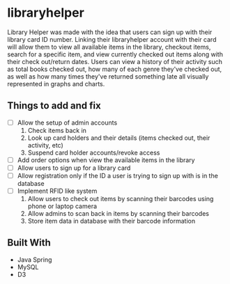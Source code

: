 # libraryhelper

Library Helper was made with the idea that users can sign up with their library card ID number. Linking their libraryhelper account with their card will allow them to view all available items in the library, checkout items, search for a specific item, and view currently checked out items along with their check out/return dates. Users can view a history of their activity such as total books checked out, how many of each genre they've checked out, as well as how many times they've returned something late all visually represented in graphs and charts.

## Things to add and fix

- [ ] Allow the setup of admin accounts
  1. Check items back in
  2. Look up card holders and their details (items checked out, their activity, etc)
  3. Suspend card holder accounts/revoke access
- [ ] Add order options when view the available items in the library
- [ ] Allow users to sign up for a library card
- [ ] Allow registration only if the ID a user is trying to sign up with is in the database
- [ ] Implement RFID like system
  1. Allow users to check out items by scanning their barcodes using phone or laptop camera
  2. Allow admins to scan back in items by scanning their barcodes
  3. Store item data in database with their barcode information

## Built With

* Java Spring
* MySQL
* D3

